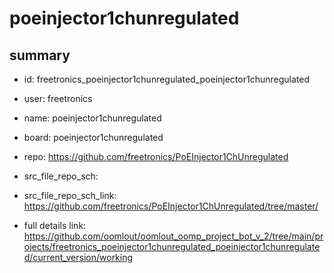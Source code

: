 # poeinjector1chunregulated
 
## summary 
* id: freetronics_poeinjector1chunregulated_poeinjector1chunregulated
* user: freetronics
* name: poeinjector1chunregulated
* board: poeinjector1chunregulated
* repo: https://github.com/freetronics/PoEInjector1ChUnregulated



* src_file_repo_sch: 
* src_file_repo_sch_link: https://github.com/freetronics/PoEInjector1ChUnregulated/tree/master/
* full details link: https://github.com/oomlout/oomlout_oomp_project_bot_v_2/tree/main/projects/freetronics_poeinjector1chunregulated_poeinjector1chunregulated/current_version/working  






